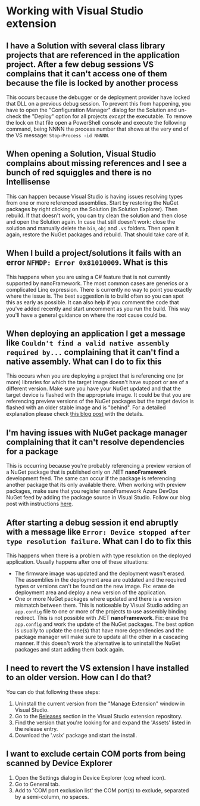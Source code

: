 # Working with Visual Studio extension

## I have a Solution with several class library projects that are referenced in the application project. After a few debug sessions VS complains that it can't access one of them because the file is locked by another process

This occurs because the debugger or de deployment provider have locked that DLL on a previous debug session.
To prevent this from happening, you have to open the "Configuration Manager" dialog for the Solution and un-check the "Deploy" option for all projects _except_ the executable.
To remove the lock on that file open a PowerShell console and execute the following command, being NNNN the process number that shows at the very end of the VS message:
`Stop-Process -id NNNNN`.

## When opening a Solution, Visual Studio complains about missing references and I see a bunch of red squiggles and there is no Intellisense

This can happen because Visual Studio is having issues resolving types from one or more referenced assemblies.
Start by restoring the NuGet packages by right clicking on the Solution (in Solution Explorer). Then rebuild.
If that doesn't work, you can try clean the solution and then close and open the Solution again.
In case that still doesn't work: close the solution and manually delete the `bin`, `obj` and `.vs` folders. Then open it again, restore the NuGet packages and rebuild. That should take care of it.

## When I build a project/solutions it fails with an error `NFMDP: Error 0x81010009`. What is this

This happens when you are using a C# feature that is not currently supported by nanoFramework. The most common cases are generics or a complicated Linq expression.
There is currently no way to point you exactly where the issue is. The best suggestion is to build often so you can spot this as early as possible. It can also help if you comment the code that you've added recently and start uncomment as you run the build. This way you'll have a general guidance on where the root cause could be.

## When deploying an application I get a message like `Couldn't find a valid native assembly required by...` complaining that it can't find a native assembly. What can I do to fix this

This occurs when you are deploying a project that is referencing one (or more) libraries for which the target image doesn't have support or are of a different version.
Make sure you have your NuGet updated and that the target device is flashed with the appropriate image.
It could be that you are referencing preview versions of the NuGet packages but the target device is flashed with an older stable image and is "behind".
For a detailed explanation please check [this blog post](https://www.nanoframework.net/nuget-assembly-and-native-versions/) with the details.

## I'm having issues with NuGet package manager complaining that it can't resolve dependencies for a package

This is occurring because you're probably referencing a preview version of a NuGet package that is published only on .NET **nanoFramework** development feed. The same can occur if the package is referencing another package that its only available there.
When working with preview packages, make sure that you register nanoFramework Azure DevOps NuGet feed by adding the package source in Visual Studio. Follow our blog post with instructions [here](https://nanoframework.net/setup-visual-studio-to-access-preview-versions-feed/).

## After starting a debug session it end abruptly with a message like `Error: Device stopped after type resolution failure`. What can I do to fix this

This happens when there is a problem with type resolution on the deployed application. Usually happens after one of these situations:

- The firmware image was updated and the deployment wasn't erased. The assemblies in the deployment area are outdated and the required types or versions can't be found on the new image. Fix: erase de deployment area and deploy a new version of the application.
- One or more NuGet packages where updated and there is a version mismatch between them. This is noticeable by Visual Studio adding an `app.config` file to one or more of the projects to use assembly binding redirect. This is not possible with .NET **nanoFramework**. Fix: erase the `app.config` and work the update of the NuGet packages. The best option is usually to update the one(s) that have more dependencies and the package manager will make sure to update all the other in a cascading manner. If this doesn't work the alternative is to uninstall the NuGet packages and start adding them back again.

## I need to revert the VS extension I have installed to an older version. How can I do that?

You can do that following these steps:

1. Uninstall the current version from the "Manage Extension" window in Visual Studio.
1. Go to the [Releases](https://github.com/nanoframework/nf-Visual-Studio-extension/releases) section in the Visual Studio extension repository.
1. Find the version that you're looking for and expand the 'Assets' listed in the release entry.
1. Download the '.vsix' package and start the install.

## I want to exclude certain COM ports from being scanned by Device Explorer

1. Open the Settings dialog in Device Explorer (cog wheel icon).
1. Go to General tab.
1. Add to 'COM port exclusion list' the COM port(s) to exclude, separated by a semi-column, no spaces.
